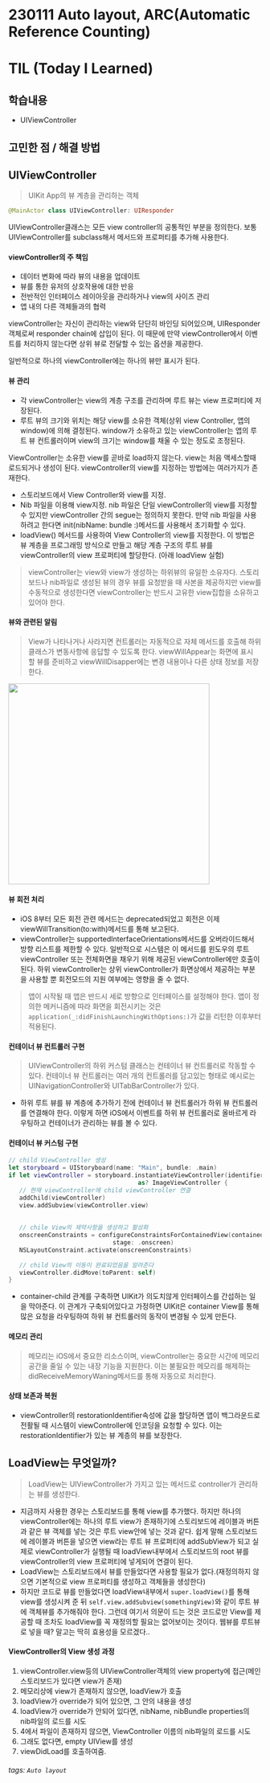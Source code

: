 230111 Auto layout, ARC(Automatic Reference Counting)
===
TIL (Today I Learned)
===
학습내용
---
- UIViewController

## 고민한 점 / 해결 방법

## UIViewController
> UIKit App의 뷰 계층을 관리하는 객체
```swift
@MainActor class UIViewController: UIResponder
```
UIViewController클래스는 모든 view controller의 공통적인 부분을 정의한다. 보통 UIViewController를 subclass해서 메서드와 프로퍼티를 추가해 사용한다.

#### viewController의 주 책임
- 데이터 변화에 따라 뷰의 내용을 업데이트
- 뷰를 통한 유저의 상호작용에 대한 반응
- 전반적인 인터페이스 레이아웃을 관리하거나 view의 사이즈 관리
- 앱 내의 다른 객체들과의 협력

viewController는 자신이 관리하는 view와 단단히 바인딩 되어있으며, UIResponder 객체로써 responder chain에 삽입이 된다. 이 때문에 만약 viewController에서 이벤트를 처리하지 않는다면 상위 뷰로 전달할 수 있는 옵션을 제공한다.

일반적으로 하나의 viewController에는 하나의 뷰만 표시가 된다.

#### 뷰 관리
- 각 viewController는 view의 계층 구조를 관리하며 루트 뷰는 view 프로퍼티에 저장된다.
- 루트 뷰의 크기와 위치는 해당 view를 소유한 객체(상위 view Controller, 앱의 window)에 의해 결정된다. window가 소유하고 있는 viewController는 앱의 루트 뷰 컨트롤러이며 view의 크기는 window를 채울 수 있는 정도로 조정된다.

ViewController는 소유한 view를 곧바로 load하지 않는다. view는 처음 액세스할때 로드되거나 생성이 된다. viewController의 view를 지정하는 방법에는 여러가지가 존재한다.
- 스토리보드에서 View Controller와 view를 지정.
- Nib 파일을 이용해 view지정. nib 파일은 단일 viewController의 view를 지정할 수 있지만 viewController 간의 segue는 정의하지 못한다. 만약 nib 파일을 사용하려고 한다면 init(nibName: bundle :)메서드를 사용해서 초기화할 수 있다.
- loadView() 메서드를 사용하여 View Controller의 view를 지정한다. 이 방법은 뷰 계층을 프로그래밍 방식으로 만들고 해당 계층 구조의 루트 뷰를 viewController의 view 프로퍼티에 할당한다. (아래 loadView 실험)

> viewController는 view와 view가 생성하는 하위뷰의 유일한 소유자다. 스토리보드나 nib파일로 생성된 뷰의 경우 뷰를 요청받을 때 사본을 제공하지만 view를 수동적으로 생성한다면 viewController는 반드시 고유한 view집합을 소유하고 있어야 한다. 

#### 뷰와 관련된 알림
> View가 나타나거나 사라지면 컨트롤러는 자동적으로 자체 메서드를 호출해 하위 클래스가 변동사항에 응답할 수 있도록 한다. viewWillAppear는 화면에 표시 할 뷰를 준비하고 viewWillDisapper에는 변경 내용이나 다른 상태 정보를 저장한다.
> 
<img src="https://i.imgur.com/uAtwUMe.png" width="400" />

#### 뷰 회전 처리
- iOS 8부터 모든 회전 관련 메서드는 deprecated되었고 회전은 이제 viewWillTransition(to:with)메서드를 통해 보고된다.
- viewController는 supportedInterfaceOrientations메서드를 오버라이드해서 방향 리스트를 제한할 수 있다. 일반적으로 시스템은 이 메서드를 윈도우의 루트 viewController 또는 전체화면을 채우기 위해 제공된 viewController에만 호출이 된다. 하위 viewController는 상위 viewController가 화면상에서 제공하는 부분을 사용할 뿐 회전모드의 지원 여부에는 영향을 줄 수 없다.

> 앱이 시작될 때 앱은 반드시 세로 방향으로 인터페이스를 설정해야 한다. 앱이 정의한 메커니즘에 따라 화면을 회전시키는 것은  `application(_:didFinishLaunchingWithOptions:)`가 값을 리턴한 이후부터 적용된다.

#### 컨테이너 뷰 컨트롤러 구현
> UIViewController의 하위 커스텀 클래스는 컨테이너 뷰 컨트롤러로 작동할 수 있다. 컨테이너 뷰 컨트롤러는 여러 개의 컨트롤러를 담고있는 형태로 예시로는 UINavigationController와 UITabBarController가 있다.
- 하위 루트 뷰를 뷰 계층에 추가하기 전에 컨테이너 뷰 컨트롤러가 하위 뷰 컨트롤러를 연결해야 한다. 이렇게 하면 iOS에서 이벤트를 하위 뷰 컨트롤러로 올바르게 라우팅하고 컨테이너가 관리하는 뷰를 볼 수 있다. 

#### 컨테이너 뷰 커스텀 구현
```swift
// child ViewController 생성
let storyboard = UIStoryboard(name: "Main", bundle: .main)
if let viewController = storyboard.instantiateViewController(identifier: "imageViewController")
                                    as? ImageViewController {
   // 현재 viewController에 child viewController 연결
   addChild(viewController)
   view.addSubview(viewController.view)
            
                                        
   // chile View의 제약사항을 생성하고 활성화
   onscreenConstraints = configureConstraintsForContainedView(containedView: viewController.view,
                             stage: .onscreen)
   NSLayoutConstraint.activate(onscreenConstraints)
     
   // child View의 이동이 완료되었음을 알려준다     
   viewController.didMove(toParent: self)
}
```
- container-child 관계를 구축하면 UIKit가 의도치않게 인터페이스를 간섭하는 일을 막아준다. 이 관계가 구축되어있다고 가정하면 UIKit은 container View를 통해 많은 요청을 라우팅하여 하위 뷰 컨트롤러의 동작이 변경될 수 있게 만든다.

#### 메모리 관리
> 메모리는 iOS에서 중요한 리소스이며, viewController는 중요한 시간에 메모리 공간을 줄일 수 있는 내장 기능을 지원한다. 이는 불필요한 메모리를 해제하는 didReceiveMemoryWaning메서드를 통해 자동으로 처리한다.

#### 상태 보존과 복원
- viewController의 restorationIdentifier속성에 값을 할당하면 앱이 백그라운드로 전활될 때 시스템이 viewController에 인코딩을 요청할 수 있다. 이는 restorationIdentifier가 있는 뷰 계층의 뷰를 보장한다. 


## LoadView는 무엇일까? 
> LoadView는 UIViewController가 가지고 있는 메서드로 controller가 관리하는 뷰를 생성한다. 
- 지금까지 사용한 경우는 스토리보드를 통해 view를 추가했다. 하지만 하나의 viewController에는 하나의 루트 view가 존재하기에 스토리보드에 레이블과 버튼과 같은 뷰 객체를 넣는 것은 루트 view안에 넣는 것과 같다. 
쉽게 말해 스토리보드에 레이블과 버튼을 넣으면 view라는 루트 뷰 프로퍼티에 addSubView가 되고 실제로 viewController가 실행될 때 loadView내부에서 스토리보드의 root 뷰를 viewController의 view 프로퍼티에 넣게되어 연결이 된다.
- LoadView는 스토리보드에서 뷰를 만들었다면 사용할 필요가 없다.(재정의하지 않으면 기본적으로 view 프로퍼티를 생성하고 객체들을 생성한다)
- 하지만 코드로 뷰를 만들었다면 loadView내부에서 `super.loadView()`를 통해 view를 생성시켜 준 뒤 `self.view.addSubview(somethingView)`와 같이 루트 뷰에 객체뷰를 추가해줘야 한다. 그런데 여기서 의문이 드는 것은 코드로만 View를 제공할 때 조차도 loadView를 꼭 재정의할 필요는 없어보이는 것이다. 웹뷰를 루트뷰로 넣을 때? 말고는 딱히 효용성을 모르겠다..

#### ViewController의 View 생성 과정
1. viewController.view등의 UIViewController객체의 view property에 접근(메인 스토리보드가 있다면 view가 존재)
2. 메모리상에 view가 존재하지 않으면, loadView가 호출
3. loadView가 override가 되어 있으면, 그 안의 내용을 생성
4. loadView가 override가 안되어 있다면, nibName, nibBundle properties의 nib파일의 로드를 시도
5. 4에서 파일이 존재하지 않으면, ViewController 이름의 nib파일의 로드를 시도
6. 그래도 없다면, empty UIView를 생성
7. viewDidLoad를 호출하여줌.

###### tags: `Auto layout`
